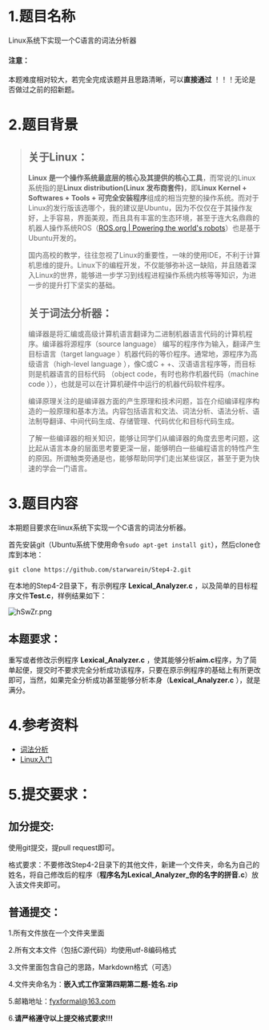 # 1.题目名称

Linux系统下实现一个C语言的词法分析器

#### 注意：

本题难度相对较大，若完全完成该题并且思路清晰，可以**直接通过** ！！！无论是否做过之前的招新题。

# 2.题目背景

> ## 关于Linux：
>
> **Linux 是一个操作系统最底层的核心及其提供的核心工具**，而常说的Linux系统指的是**Linux distribution(Linux 发布商套件)**，即**Linux Kernel + Softwares + Tools + 可完全安装程序**组成的相当完整的操作系统。而对于Linux的发行版该选哪个，我的建议是Ubuntu，因为不仅仅在于其操作友好，上手容易，界面美观，而且具有丰富的生态环境，甚至于连大名鼎鼎的机器人操作系统ROS（[ROS.org | Powering the world's robots](http://link.zhihu.com/?target=http%3A//www.ros.org/)）也是基于Ubuntu开发的。
>
> 国内高校的教学，往往忽视了Linux的重要性，一味的使用IDE，不利于计算机思维的提升。Linux下的编程开发，不仅能够弥补这一缺陷，并且随着深入Linux的世界，能够进一步学习到线程进程操作系统内核等等知识，为进一步的提升打下坚实的基础。
>
> ## 关于词法分析器：
>
> 编译器是将汇编或高级计算机语言翻译为二进制机器语言代码的计算机程序。编译器将源程序（source language） 编写的程序作为输入，翻译产生目标语言（target language ）机器代码的等价程序。通常地，源程序为高级语言（high-level language ），像C或C + +、汉语语言程序等，而目标则是机器语言的目标代码 （object code，有时也称作机器代码（machine code ）），也就是可以在计算机硬件中运行的机器代码软件程序。
>
> 编译原理关注的是编译器方面的产生原理和技术问题，旨在介绍编译程序构造的一般原理和基本方法。内容包括语言和文法、词法分析、语法分析、语法制导翻译、中间代码生成、存储管理、代码优化和目标代码生成。
>
> 了解一些编译器的相关知识，能够让同学们从编译器的角度去思考问题，这比起从语言本身的层面思考要更深一层，能够明白一些编程语言的特性产生的原因。所谓触类旁通是也，能够帮助同学们走出某些误区，甚至于更为快速的学会一门语言。

# 3.题目内容

本期题目要求在linux系统下实现一个C语言的词法分析器。

首先安装git（Ubuntu系统下使用命令`sudo apt-get install git`），然后clone仓库到本地：

```
git clone https://github.com/starwarein/Step4-2.git
```

在本地的Step4-2目录下，有示例程序 **Lexical_Analyzer.c** ，以及简单的目标程序文件**Test.c**，样例结果如下：

![hSwZr.png](https://s1.ax2x.com/2018/02/04/hSwZr.png)

## 本题要求：

重写或者修改示例程序 **Lexical_Analyzer.c** ，使其能够分析**aim.c**程序，为了简单起便，提交时不要求完全分析成功该程序，只要在原示例程序的基础上有所更改即可，当然，如果完全分析成功甚至能够分析本身（**Lexical_Analyzer.c** ），就是满分。



# 4.参考资料

- [词法分析](http://pandolia.net/tinyc/ch7_lexical_basic.html)
- [Linux入门](http://www.blogof33.com/post/4/)

# 5.提交要求：

## 加分提交:

使用git提交，提pull request即可。

格式要求：不要修改Step4-2目录下的其他文件，新建一个文件夹，命名为自己的姓名，将自己修改后的程序（**程序名为Lexical_Analyzer_你的名字的拼音.c**）放入该文件夹即可。

## 普通提交：

1.所有文件放在一个文件夹里面

2.所有文本文件（包括C源代码）均使用utf-8编码格式

3.文件里面包含自己的思路，Markdown格式（可选）

4.文件夹命名为：**嵌入式工作室第四期第二题-姓名.zip**

5.邮箱地址：fyxformal@163.com

6.**请严格遵守以上提交格式要求!!!**





